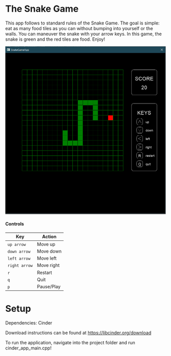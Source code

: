 
# The Snake Game
This app follows to standard rules of the Snake Game. The goal is simple: eat as many food tiles as you can without bumping into yourself or the walls. 
You can maneuver the snake with your arrow keys. In this game, the snake is green and the red tiles are food. Enjoy!

![Snake Game Image](snake_game.png)

#### Controls

Key  | Action
------------- | -------------
`up arrow` | Move up
`down arrow` | Move down
`left arrow` | Move left
`right arrow`  | Move right
`r` | Restart
`q` | Quit
`p` | Pause/Play



# Setup
Dependencies: Cinder

Download instructions can be found at https://libcinder.org/download


To run the application, navigate into the project folder and run cinder_app_main.cpp!
